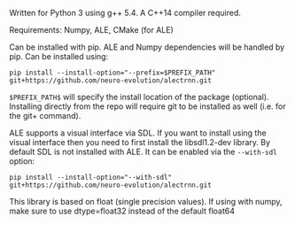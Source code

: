 Written for Python 3 using g++ 5.4. A C++14 compiler required.

Requirements: Numpy, ALE, CMake (for ALE)

Can be installed with pip. ALE and Numpy dependencies will be handled by pip. Can be installed using:

```
pip install --install-option="--prefix=$PREFIX_PATH" git+https://github.com/neuro-evolution/alectrnn.git
```

`$PREFIX_PATH$` will specify the install location of the package (optional). Installing directly from the repo will require git to be installed as well (i.e. for the git+ command).

ALE supports a visual interface via SDL. If you want to install using the visual interface then you need to first install the libsdl1.2-dev library. By default SDL is not installed with ALE. It can be enabled via the `--with-sdl` option:

```
pip install --install-option="--with-sdl" git+https://github.com/neuro-evolution/alectrnn.git
```

This library is based on float (single precision values). If using with numpy, make sure to use dtype=float32 instead of the default float64